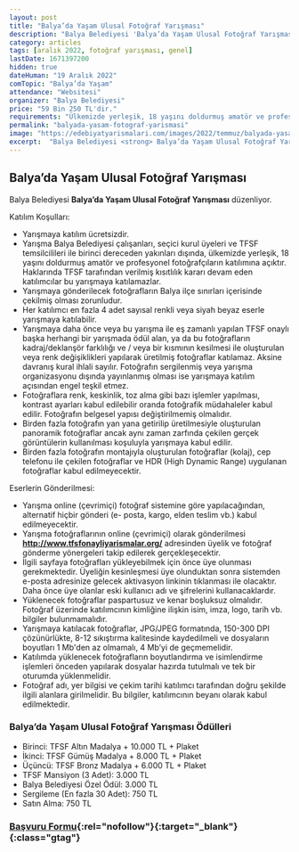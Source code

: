 ```yaml
---
layout: post
title: "Balya’da Yaşam Ulusal Fotoğraf Yarışması"
description: "Balya Belediyesi 'Balya’da Yaşam Ulusal Fotoğraf Yarışması'  düzenliyor."
category: articles
tags: [aralık 2022, fotoğraf yarışması, genel]
lastDate: 1671397200
hidden: true
dateHuman: "19 Aralık 2022"
comTopic: "Balya’da Yaşam"
attendance: "Websitesi"
organizer: "Balya Belediyesi"
price: "59 Bin 250 TL'dir."
requirements: "Ülkemizde yerleşik, 18 yaşını doldurmuş amatör ve profesyonel fotoğrafçılar katılabilir."
permalink: "balyada-yasam-fotograf-yarismasi"
image: "https://edebiyatyarismalari.com/images/2022/temmuz/balyada-yasam-fotograf-yarismasi.jpg"
excerpt:  "Balya Belediyesi <strong> Balya’da Yaşam Ulusal Fotoğraf Yarışması </strong> düzenliyor."
---
```


## Balya’da Yaşam Ulusal Fotoğraf Yarışması
Balya Belediyesi **Balya’da Yaşam Ulusal Fotoğraf Yarışması** düzenliyor.  

Katılım Koşulları:
- Yarışmaya katılım ücretsizdir.
- Yarışma Balya Belediyesi çalışanları, seçici kurul üyeleri ve TFSF temsilcilileri ile birinci dereceden yakınları dışında, ülkemizde yerleşik, 18 yaşını doldurmuş amatör ve profesyonel fotoğrafçıların katılımına açıktır. Haklarında TFSF tarafından verilmiş kısıtlılık kararı devam eden katılımcılar bu yarışmaya katılamazlar.
- Yarışmaya gönderilecek fotoğrafların Balya ilçe sınırları içerisinde çekilmiş olması zorunludur.
- Her katılımcı en fazla 4 adet sayısal renkli veya siyah beyaz eserle yarışmaya katılabilir.
- Yarışmaya daha önce veya bu yarışma ile eş zamanlı yapılan TFSF onaylı başka herhangi bir yarışmada ödül alan, ya da bu fotoğrafların kadraj/deklanşör farklılığı ve / veya bir kısmının kesilmesi ile oluşturulan veya renk değişiklikleri yapılarak üretilmiş fotoğraflar katılamaz. Aksine davranış kural ihlali sayılır. Fotoğrafın sergilenmiş veya yarışma organizasyonu dışında yayınlanmış olması ise yarışmaya katılım açısından engel teşkil etmez.
- Fotoğraflara renk, keskinlik, toz alma gibi bazı işlemler yapılması, kontrast ayarları kabul edilebilir oranda fotoğrafik müdahaleler kabul edilir. Fotoğrafın belgesel yapısı değiştirilmemiş olmalıdır.
- Birden fazla fotoğrafın yan yana getirilip üretilmesiyle oluşturulan panoramik fotoğraflar ancak aynı zaman zarfında çekilen gerçek görüntülerin kullanılması koşuluyla yarışmaya kabul edilir.
- Birden fazla fotoğrafın montajıyla oluşturulan fotoğraflar (kolaj), cep telefonu ile çekilen fotoğraflar ve HDR (High Dynamic Range) uygulanan fotoğraflar kabul edilmeyecektir.

Eserlerin Gönderilmesi:
- Yarışma online (çevrimiçi) fotoğraf sistemine göre yapılacağından, alternatif hiçbir gönderi (e- posta, kargo, elden teslim vb.) kabul edilmeyecektir.
- Yarışma fotoğraflarının online (çevrimiçi) olarak gönderilmesi **http://www.tfsfonayliyarismalar.org/** adresinden üyelik ve fotoğraf gönderme yönergeleri takip edilerek gerçekleşecektir.
- İlgili sayfaya fotoğrafları yükleyebilmek için önce üye olunması gerekmektedir. Üyeliğin kesinleşmesi üye olunduktan sonra sistemden e-posta adresinize gelecek aktivasyon linkinin tıklanması ile olacaktır. Daha önce üye olanlar eski kullanıcı adı ve şifrelerini kullanacaklardır.
- Yüklenecek fotoğraflar paspartusuz ve kenar boşluksuz olmalıdır. Fotoğraf üzerinde katılımcının kimliğine ilişkin isim, imza, logo, tarih vb. bilgiler bulunmamalıdır.
- Yarışmaya katılacak fotoğraflar, JPG/JPEG formatında, 150-300 DPI çözünürlükte, 8-12 sıkıştırma kalitesinde kaydedilmeli ve dosyaların boyutları 1 Mb'den az olmamalı, 4 Mb’yi de geçmemelidir.
- Katılımda yüklenecek fotoğrafların boyutlandırma ve isimlendirme işlemleri önceden yapılarak dosyalar hazırda tutulmalı ve tek bir oturumda yüklenmelidir.
- Fotoğraf adı, yer bilgisi ve çekim tarihi katılımcı tarafından doğru şekilde ilgili alanlara girilmelidir. Bu bilgiler, katılımcının beyanı olarak kabul edilmektedir.


### Balya’da Yaşam Ulusal Fotoğraf Yarışması Ödülleri
- Birinci: TFSF Altın Madalya + 10.000 TL + Plaket
- İkinci: TFSF Gümüş Madalya + 8.000 TL + Plaket
- Üçüncü: TFSF Bronz Madalya + 6.000 TL + Plaket
- TFSF Mansiyon (3 Adet): 3.000 TL
- Balya Belediyesi Özel Ödül: 3.000 TL
- Sergileme (En fazla 30 Adet): 750 TL
- Satın Alma: 750 TL

### [Başvuru Formu](https://tfsfonayliyarismalar.org/tr/yarisma/detay/balya-da-yasam-1-inci-ulusal-fotograf-yarismasi-tr/?ref=edebiyatyarismalari.com){:rel="nofollow"}{:target="_blank"}{:class="gtag"}